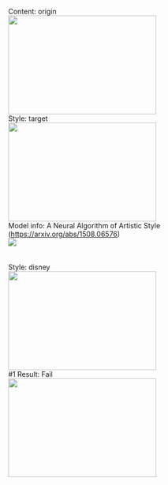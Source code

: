 Content: origin<br>
<img src="https://user-images.githubusercontent.com/72729802/122313227-cdae0800-cf50-11eb-9ce4-756c62a49ec1.jpg" width="300" height="200">
<br>
Style: target<br>
<img src="https://user-images.githubusercontent.com/72729802/122313230-d0a8f880-cf50-11eb-8775-ef0ba4885931.jpg" width="300" height="200">
<br>
Model info: A Neural Algorithm of Artistic Style (https://arxiv.org/abs/1508.06576)<br>
<img src="https://user-images.githubusercontent.com/72729802/122313497-490fb980-cf51-11eb-9ae8-6ee1e3c40f19.png">
<br>
<br>
<br>
Style: disney<br>
<img src="9802/122323677-6ef18a00-cf62-11eb-8a03-21c729fb97f6.jpg" width="300" height="200">
<br>
#1 Result: Fail<br>
<img src="9802/122323668-6bf69980-cf62-11eb-8700-1b3084114a22.png" width="300" height="200">
<br>
